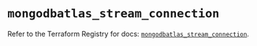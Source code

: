 # `mongodbatlas_stream_connection`

Refer to the Terraform Registry for docs: [`mongodbatlas_stream_connection`](https://registry.terraform.io/providers/mongodb/mongodbatlas/1.23.0/docs/resources/stream_connection).
